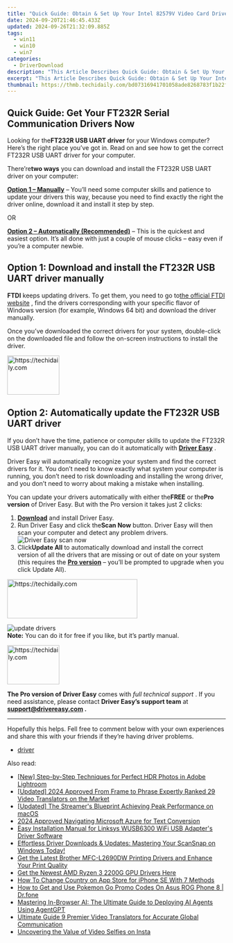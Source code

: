 ```yaml
---
title: "Quick Guide: Obtain & Set Up Your Intel 82579V Video Card Drivers at Zero Expense"
date: 2024-09-20T21:46:45.433Z
updated: 2024-09-26T21:32:09.885Z
tags:
  - win11
  - win10
  - win7
categories:
  - DriverDownload
description: "This Article Describes Quick Guide: Obtain & Set Up Your Intel 82579V Video Card Drivers at Zero Expense"
excerpt: "This Article Describes Quick Guide: Obtain & Set Up Your Intel 82579V Video Card Drivers at Zero Expense"
thumbnail: https://thmb.techidaily.com/bd07316941701058ade8268783f1b22f361afa62011ca186263bd79d53a465d1.png
---
```


## Quick Guide: Get Your FT232R Serial Communication Drivers Now

Looking for the**FT232R USB UART driver** for your Windows computer? Here’s the right place you’ve got in. Read on and see how to get the correct FT232R USB UART driver for your computer.

 There’re**two ways** you can download and install the FT232R USB UART driver on your computer:

**[Option 1 – Manually](https://tools.techidaily.com/drivereasy/download/)**  – You’ll need some computer skills and patience to update your drivers this way, because you need to find exactly the right the driver online, download it and install it step by step.

OR

**[Option 2 – Automatically (Recommended)](https://www.drivereasy.com/knowledge/ft232r-usb-uart-driver-download-easily-quickly/#o2)**  – This is the quickest and easiest option. It’s all done with just a couple of mouse clicks – easy even if you’re a computer newbie.

## Option 1: Download and install the FT232R USB UART driver manually

**FTDI** keeps updating drivers. To get them, you need to go to[the official FTDI website](https://www.ftdichip.com/Drivers/VCP.htm) , find the drivers corresponding with your specific flavor of Windows version (for example, Windows 64 bit) and download the driver manually.

 Once you’ve downloaded the correct drivers for your system, double-click on the downloaded file and follow the on-screen instructions to install the driver.

<!-- affiliate ads begin -->
<a href="https://aligracehair.sjv.io/c/5597632/2135394/19272" target="_top" id="2135394">
  <img src="//a.impactradius-go.com/display-ad/19272-2135394" border="0" alt="https://techidaily.com" width="120" height="90"/>
</a>
<img height="0" width="0" src="https://aligracehair.sjv.io/i/5597632/2135394/19272" style="position:absolute;visibility:hidden;" border="0" />
<!-- affiliate ads end -->

## Option 2: Automatically update the FT232R USB UART driver

 If you don’t have the time, patience or computer skills to update the FT232R USB UART driver manually, you can do it automatically with **[Driver Easy](https://tools.techidaily.com/drivereasy/download/)**  .

 Driver Easy will automatically recognize your system and find the correct drivers for it. You don’t need to know exactly what system your computer is running, you don’t need to risk downloading and installing the wrong driver, and you don’t need to worry about making a mistake when installing.

 You can update your drivers automatically with either the**FREE** or the**Pro version** of Driver Easy. But with the Pro version it takes just 2 clicks:

1. **[Download](https://tools.techidaily.com/drivereasy/download/)**  and install Driver Easy.
2. Run Driver Easy and click the**Scan Now** button. Driver Easy will then scan your computer and detect any problem drivers.  
![Driver Easy scan now](https://images.drivereasy.com/wp-content/uploads/2018/11/img_5bea6bc2b9153.jpg)
3. Click**Update All** to automatically download and install the correct version of all the drivers that are missing or out of date on your system (this requires the **[Pro version](https://tools.techidaily.com/drivereasy/download/)**  – you’ll be prompted to upgrade when you click Update All).  

<!-- affiliate ads begin -->
<a href="https://sentrypc.7eer.net/c/5597632/398449/3022" target="_top" id="398449">
  <img src="//a.impactradius-go.com/display-ad/3022-398449" border="0" alt="https://techidaily.com" width="300" height="90"/>
</a>
<img height="0" width="0" src="https://sentrypc.7eer.net/i/5597632/398449/3022" style="position:absolute;visibility:hidden;" border="0" />
<!-- affiliate ads end -->

![update drivers](https://images.drivereasy.com/wp-content/uploads/2018/11/img_5bea6f20bd3d7.jpg)  
**Note:** You can do it for free if you like, but it’s partly manual.

<!-- affiliate ads begin -->
<a href="https://bluettiit.sjv.io/c/5597632/2148127/17093" target="_top" id="2148127">
  <img src="//a.impactradius-go.com/display-ad/17093-2148127" border="0" alt="https://techidaily.com" width="120" height="90"/>
</a>
<img height="0" width="0" src="https://bluettiit.sjv.io/i/5597632/2148127/17093" style="position:absolute;visibility:hidden;" border="0" />
<!-- affiliate ads end -->

**The Pro version of Driver Easy** comes with _full technical support_ . If you need assistance, please contact **Driver Easy’s support team** at **[support@drivereasy.com](https://tools.techidaily.com/drivereasy/download/) .**

---

 Hopefully this helps. Fell free to comment below with your own experiences and share this with your friends if they’re having driver problems.

* [driver](https://tools.techidaily.com/drivereasy/download/)

<ins class="adsbygoogle"
     style="display:block"
     data-ad-format="autorelaxed"
     data-ad-client="ca-pub-7571918770474297"
     data-ad-slot="1223367746"></ins>

<ins class="adsbygoogle"
     style="display:block"
     data-ad-client="ca-pub-7571918770474297"
     data-ad-slot="8358498916"
     data-ad-format="auto"
     data-full-width-responsive="true"></ins>

<span class="atpl-alsoreadstyle">Also read:</span>
<div><ul>
<li><a href="https://extra-guidance.techidaily.com/new-step-by-step-techniques-for-perfect-hdr-photos-in-adobe-lightroom/"><u>[New] Step-by-Step Techniques for Perfect HDR Photos in Adobe Lightroom</u></a></li>
<li><a href="https://fox-http.techidaily.com/updated-2024-approved-from-frame-to-phrase-expertly-ranked-29-video-translators-on-the-market/"><u>[Updated] 2024 Approved From Frame to Phrase Expertly Ranked 29 Video Translators on the Market</u></a></li>
<li><a href="https://some-guidance.techidaily.com/updated-the-streamers-blueprint-achieving-peak-performance-on-macos/"><u>[Updated] The Streamer's Blueprint Achieving Peak Performance on macOS</u></a></li>
<li><a href="https://article-helps.techidaily.com/2024-approved-navigating-microsoft-azure-for-text-conversion/"><u>2024 Approved Navigating Microsoft Azure for Text Conversion</u></a></li>
<li><a href="https://driver-download.techidaily.com/easy-installation-manual-for-linksys-wusb6300-wifi-usb-adapters-driver-software/"><u>Easy Installation Manual for Linksys WUSB6300 WiFi USB Adapter's Driver Software</u></a></li>
<li><a href="https://driver-download.techidaily.com/1722956385856-effortless-driver-downloads-and-updates-mastering-your-scansnap-on-windows-today/"><u>Effortless Driver Downloads & Updates: Mastering Your ScanSnap on Windows Today!</u></a></li>
<li><a href="https://driver-download.techidaily.com/get-the-latest-brother-mfc-l2690dw-printing-drivers-and-enhance-your-print-quality/"><u>Get the Latest Brother MFC-L2690DW Printing Drivers and Enhance Your Print Quality</u></a></li>
<li><a href="https://driver-download.techidaily.com/get-the-newest-amd-ryzen-3-2200g-gpu-drivers-here/"><u>Get the Newest AMD Ryzen 3 2200G GPU Drivers Here</u></a></li>
<li><a href="https://ios-unlock.techidaily.com/how-to-change-country-on-app-store-for-iphone-se-with-7-methods-by-drfone-ios/"><u>How To Change Country on App Store for iPhone SE With 7 Methods</u></a></li>
<li><a href="https://android-pokemon-go.techidaily.com/how-to-get-and-use-pokemon-go-promo-codes-on-asus-rog-phone-8-drfone-by-drfone-virtual-android/"><u>How to Get and Use Pokemon Go Promo Codes On Asus ROG Phone 8 | Dr.fone</u></a></li>
<li><a href="https://tech-hub.techidaily.com/mastering-in-browser-ai-the-ultimate-guide-to-deploying-ai-agents-using-agentgpt/"><u>Mastering In-Browser AI: The Ultimate Guide to Deploying AI Agents Using AgentGPT</u></a></li>
<li><a href="https://extra-resources.techidaily.com/ultimate-guide-9-premier-video-translators-for-accurate-global-communication/"><u>Ultimate Guide 9 Premier Video Translators for Accurate Global Communication</u></a></li>
<li><a href="https://instagram-video-files.techidaily.com/uncovering-the-value-of-video-selfies-on-insta/"><u>Uncovering the Value of Video Selfies on Insta</u></a></li>
</ul></div>

